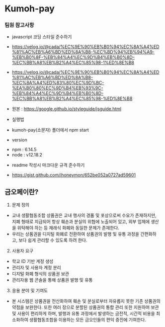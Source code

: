 # Kumoh-pay

### 팀원 참고사항
+ javascript 코딩 스타일 준수하기
 - https://velog.io/@cada/%EC%9E%90%EB%B0%94%EC%8A%A4%ED%81%AC%EB%A6%BD%ED%8A%B8-%EC%BD%94%EB%94%A9-%EB%B0%8F-%EB%84%A4%EC%9D%B4%EB%B0%8D-%EC%BB%A8%EB%B2%A4%EC%85%98-1%ED%8E%B8
 

 - https://velog.io/@cada/%EC%9E%90%EB%B0%94%EC%8A%A4%ED%81%AC%EB%A6%BD%ED%8A%B8-%EC%8A%A4%ED%83%80%EC%9D%BC-%EA%B0%80%EC%9D%B4%EB%93%9C-%EB%84%A4%EC%9D%B4%EB%B0%8D-%EC%BB%A8%EB%B2%A4%EC%85%98-%ED%8E%B8
 
 - 원본 : https://google.github.io/styleguide/jsguide.html

+ 실행법
 - kumoh-pay(소문자) 폴더에서 npm start

+ version
 - npm : 6.14.5
 - node : v12.18.2

+ readme 작성시 마크다운 규격 준수하기
 - https://gist.github.com/ihoneymon/652be052a0727ad59601

## 금오페이란?
 1. 문제 정의

 - 교내 생활협동조합 상품권은 교내 행사의 경품 및 포상으로써 수요가 존재하지만, 지폐 형태로 지급되어 항상 훼손과 분실의 위협에 노출되어 있고, 외부 업체에 생산을 위탁해야 하는 등 재래식 화폐와 동일한 문제가 존재한다.
 - 우리는 상품권을 디지털 화폐로 전환하여 상품권의 발행 및 유통 과정을 간편화하고, 보다 쉽게 관리할 수 있도록 하려 한다.

 2. 사용자 요구

 - 학교 ID 기반 계정 생성
 - 관리자 및 사용자 계정 분리
 - 디지털 화폐 형식의 상품권 보관
 - 관리자용 웹 콘솔을 통해 상품권 발행 및 유통

 3. 응용 분야 및 기여도

  - 본 시스템은 상품권을 전산화하여 훼손 및 분실로부터 자유롭지 못한 기존 상품권의 약점을 보완한다. 또한 여러 장으로 분할된 상품권의 통합 관리 또한 지원하여 보관 및 사용이 편리하게 하며, 발행과 유통 과정에서 발생하는 금전적, 시간적 비용을 최소화하여 생활협동조합을 이용하는 모든 금오인들의 편익 증진에 기여한다.
